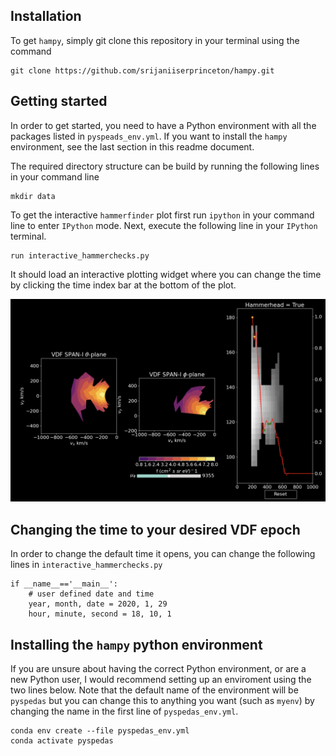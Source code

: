 ## Installation
To get `hampy`, simply git clone this repository in your terminal using the command
```
git clone https://github.com/srijaniiserprinceton/hampy.git
```

## Getting started
In order to get started, you need to have a Python environment with all the packages listed in `pyspeads_env.yml`. If you want to install the `hampy` environment, see the last section in this readme document.

The required directory structure can be build by running the following lines in your command line
```
mkdir data
```
To get the interactive `hammerfinder` plot first run `ipython` in your command line to enter `IPython` mode. Next, execute the following line in your `IPython` terminal.
```
run interactive_hammerchecks.py
```
It should load an interactive plotting widget where you can change the time by clicking the time index bar at the bottom of the plot.

![Alt text](plots/expected_interactive_plot.png)

## Changing the time to your desired VDF epoch
In order to change the default time it opens, you can change the following lines in `interactive_hammerchecks.py`
```
if __name__=='__main__':
    # user defined date and time
    year, month, date = 2020, 1, 29
    hour, minute, second = 18, 10, 1  
```

## Installing the `hampy` python environment
If you are unsure about having the correct Python environment, or are a new Python user, I would recommend setting up an enviroment using the two lines below. Note that
the default name of the environment will be `pyspedas` but you can change this to anything you want (such as `myenv`) by changing the name in the first line of `pyspedas_env.yml`.
```
conda env create --file pyspedas_env.yml
conda activate pyspedas
```






